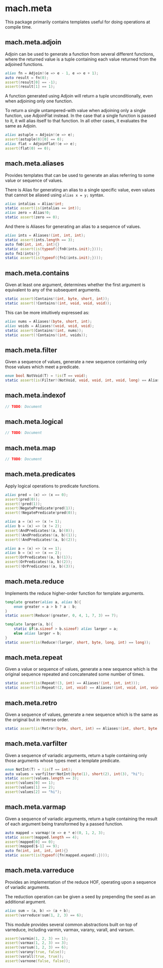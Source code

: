 # mach.meta

This package primarily contains templates useful for doing operations at compile time.

## mach.meta.adjoin

Adjoin can be used to generate a function from several different functions, where the returned value is a tuple containing each value returned from the adjoined functions.

``` D
alias fn = Adjoin!(e => e - 1, e => e + 1);
auto result = fn(0);
assert(result[0] == -1);
assert(result[1] == 1);
```

A function generated using Adjoin will return a tuple unconditionally, even when adjoining only one function.

To return a single untampered-with value when adjoining only a single function, use AdjoinFlat instead. In the case that a single function is passed to it, it will alias itself to that function. In all other cases, it evaluates the same as Adjoin.

``` D
alias astuple = Adjoin!(e => e);
assert(astuple(0)[0] == 0);
alias flat = AdjoinFlat!(e => e);
assert(flat(0) == 0);
```

## mach.meta.aliases

Provides templates that can be used to generate an alias referring to some value or sequence of values.

There is Alias for generating an alias to a single specific value, even values that cannot be aliased using `alias x = y;` syntax.

``` D
alias intalias = Alias!int;
static assert(is(intalias == int));
alias zero = Alias!0;
static assert(zero == 0);
```

And there is Aliases for generating an alias to a sequence of values.

``` D
alias ints = Aliases!(int, int, int);
static assert(ints.length == 3);
auto fn0(int, int, int){}
static assert(is(typeof({fn0(ints.init);})));
auto fn1(ints){}
static assert(is(typeof({fn1(ints.init);})));
```

## mach.meta.contains

Given at least one argument, determines whether the first argument is equivalent to any of the subsequent arguments.

``` D
static assert(Contains!(int, byte, short, int));
static assert(!Contains!(int, void, void, void));
```

This can be more intuitively expressed as:

``` D
alias nums = Aliases!(byte, short, int);
alias voids = Aliases!(void, void, void);
static assert(Contains!(int, nums));
static assert(!Contains!(int, voids));
```

## mach.meta.filter

Given a sequence of values, generate a new sequence containing only those values which meet a predicate.

``` D
enum bool NotVoid(T) = !is(T == void);
static assert(is(Filter!(NotVoid, void, void, int, void, long) == Aliases!(int, long)));
```

## mach.meta.indexof

``` D
// TODO: Document
```

## mach.meta.logical

``` D
// TODO: Document
```

## mach.meta.map

``` D
// TODO: Document
```

## mach.meta.predicates

Apply logical operations to predicate functions.

``` D
alias pred = (x) => (x == 0);
assert(pred(0));
assert(!pred(1));
assert(NegatePredicate!pred(1));
assert(!NegatePredicate!pred(0));
```

``` D
alias a = (x) => (x != 1);
alias b = (x) => (x != 2);
assert(AndPredicates!(a, b)(0));
assert(!AndPredicates!(a, b)(1));
assert(!AndPredicates!(a, b)(2));
```

``` D
alias a = (x) => (x == 1);
alias b = (x) => (x == 2);
assert(OrPredicates!(a, b)(1));
assert(OrPredicates!(a, b)(2));
assert(!OrPredicates!(a, b)(3));
```

## mach.meta.reduce

Implements the reduce higher-order function for template arguments.

``` D
template greater(alias a, alias b){
    enum greater = a > b ? a : b;
}
static assert(Reduce!(greater, 0, 4, 1, 7, 3) == 7);
```

``` D
template larger(a, b){
    static if(a.sizeof > b.sizeof) alias larger = a;
    else alias larger = b;
}
static assert(is(Reduce!(larger, short, byte, long, int) == long));
```

## mach.meta.repeat

Given a value or sequence of values, generate a new sequence which is the original sequence repeated and concatenated some number of times.

``` D
static assert(is(Repeat!(3, int) == Aliases!(int, int, int)));
static assert(is(Repeat!(2, int, void) == Aliases!(int, void, int, void)));
```

## mach.meta.retro

Given a sequence of values, generate a new sequence which is the same as the original but in reverse order.

``` D
static assert(is(Retro!(byte, short, int) == Aliases!(int, short, byte)));
```

## mach.meta.varfilter

Given a sequence of variadic arguments, return a tuple containing only those arguments whose types meet a template predicate.

``` D
enum NotInt(T) = !is(T == int);
auto values = varfilter!NotInt(byte(1), short(2), int(3), "hi");
static assert(values.length == 3);
assert(values[0] == 1);
assert(values[1] == 2);
assert(values[2] == "hi");
```

## mach.meta.varmap

Given a sequence of variadic arguments, return a tuple containing the result of each argument being transformed by a passed function.

``` D
auto mapped = varmap!(e => e * e)(0, 1, 2, 3);
static assert(mapped.length == 4);
assert(mapped[0] == 0);
assert(mapped[$-1] == 9);
auto fn(int, int, int, int){}
static assert(is(typeof({fn(mapped.expand);})));
```

## mach.meta.varreduce

Provides an implementation of the reduce HOF, operating upon a sequence of variadic arguments.

The reduction operation can be given a seed by prepending the seed as an additional argument.

``` D
alias sum = (a, b) => (a + b);
assert(varreduce!sum(1, 2, 3) == 6);
```

This module provides several common abstractions built on top of varreduce, including varmin, varmax, varany, varall, and varsum.

``` D
assert(varmin(1, 2, 3) == 1);
assert(varmax(1, 2, 3) == 3);
assert(varsum(1, 2, 3) == 6);
assert(varany(true, false));
assert(varall(true, true));
assert(varnone(false, false));
```

